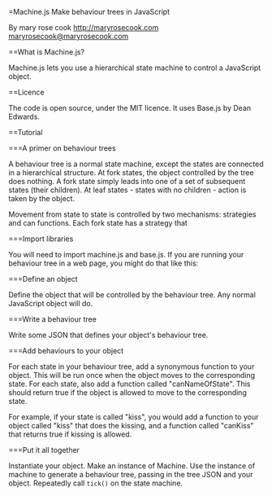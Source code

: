 =Machine.js
Make behaviour trees in JavaScript

By mary rose cook
http://maryrosecook.com
maryrosecook@maryrosecook.com

==What is Machine.js?

Machine.js lets you use a hierarchical state machine to control a JavaScript object.

==Licence

The code is open source, under the MIT licence.  It uses Base.js by Dean Edwards.

==Tutorial

===A primer on behaviour trees

A behaviour tree is a normal state machine, except the states are connected in a hierarchical structure.  At fork states, the object controlled by the tree does nothing.  A fork state simply leads into one of a set of subsequent states (their children).  At leaf states - states with no children - action is taken by the object.

Movement from state to state is controlled by two mechanisms: strategies and can functions. Each fork state has a strategy that

===Import libraries

You will need to import machine.js and base.js. If you are running your behaviour tree in a web page, you might do that like this:

===Define an object

Define the object that will be controlled by the behaviour tree. Any normal JavaScript object will do.

===Write a behaviour tree

Write some JSON that defines your object's behaviour tree.

===Add behaviours to your object

For each state in your behaviour tree, add a synonymous function to your object. This will be run once when the object moves to the corresponding state. For each state, also add a function called "canNameOfState". This should return true if the object is allowed to move to the corresponding state.

For example, if your state is called "kiss", you would add a function to your object called "kiss" that does the kissing, and a function called "canKiss" that returns true if kissing is allowed.

===Put it all together

Instantiate your object. Make an instance of Machine. Use the instance of machine to generate a behaviour tree, passing in the tree JSON and your object. Repeatedly call <code>tick()</code> on the state machine.